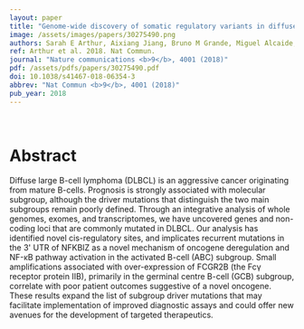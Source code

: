 ```yaml
---
layout: paper
title: "Genome-wide discovery of somatic regulatory variants in diffuse large B-cell lymphoma."
image: /assets/images/papers/30275490.png
authors: Sarah E Arthur, Aixiang Jiang, Bruno M Grande, Miguel Alcaide, Razvan Cojocaru, Christopher K Rushton, Anja Mottok, Laura K Hilton, Prince Kumar Lat, Eric Y Zhao, Luka Culibrk, Daisuke Ennishi, Selin Jessa, Lauren Chong, Nicole Thomas, Prasath Pararajalingam, Barbara Meissner, Merrill Boyle, Jordan Davidson, Kevin R Bushell, Daniel Lai, Pedro Farinha, Graham W Slack, Gregg B Morin, Sohrab Shah, Dipankar Sen, Steven J M Jones, Andrew J Mungall, Randy D Gascoyne, Timothy E Audas, Peter Unrau, Marco A Marra, Joseph M Connors, Christian Steidl, David W Scott, Ryan D Morin
ref: Arthur et al. 2018. Nat Commun.
journal: "Nature communications <b>9</b>, 4001 (2018)"
pdf: /assets/pdfs/papers/30275490.pdf
doi: 10.1038/s41467-018-06354-3
abbrev: "Nat Commun <b>9</b>, 4001 (2018)"
pub_year: 2018
---
```


<br />
<div data-badge-popover="right" data-badge-type="donut" data-pmid="30275490" data-hide-no-mentions="true" class="altmetric-embed"></div>

# Abstract

Diffuse large B-cell lymphoma (DLBCL) is an aggressive cancer originating from mature B-cells. Prognosis is strongly associated with molecular subgroup, although the driver mutations that distinguish the two main subgroups remain poorly defined. Through an integrative analysis of whole genomes, exomes, and transcriptomes, we have uncovered genes and non-coding loci that are commonly mutated in DLBCL. Our analysis has identified novel cis-regulatory sites, and implicates recurrent mutations in the 3' UTR of NFKBIZ as a novel mechanism of oncogene deregulation and NF-κB pathway activation in the activated B-cell (ABC) subgroup. Small amplifications associated with over-expression of FCGR2B (the Fcγ receptor protein IIB), primarily in the germinal centre B-cell (GCB) subgroup, correlate with poor patient outcomes suggestive of a novel oncogene. These results expand the list of subgroup driver mutations that may facilitate implementation of improved diagnostic assays and could offer new avenues for the development of targeted therapeutics.

